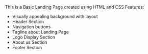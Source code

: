 This is a Basic Landing Page created using HTML and CSS
Features:
- Visually appealing background with layout
- Header Section
- Navigation buttons
- Tagline about Landing Page
- Logo Display Section
- About us Section
- Footer Section









